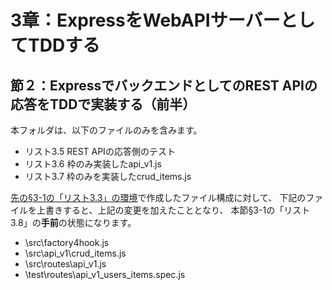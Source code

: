 # 3章：ExpressをWebAPIサーバーとしてTDDする

## 節２：ExpressでバックエンドとしてのREST APIの応答をTDDで実装する（前半）

本フォルダは、以下のファイルのみを含みます。

* リスト3.5 REST APIの応答側のテスト
* リスト3.6 枠のみ実装したapi_v1.js
* リスト3.7 枠のみを実装したcrud_items.js

[先の§3-1の「リスト3.3」の環境](../section3-1)で作成したファイル構成に対して、
下記のファイルを上書きすると、上記の変更を加えたこととなり、
本節§3-1の「リスト3.8」の**手前**の状態になります。

* \src\factory4hook.js
* \src\api_v1\crud_items.js
* \src\routes\api_v1.js
* \test\routes\api_v1_users_items.spec.js






